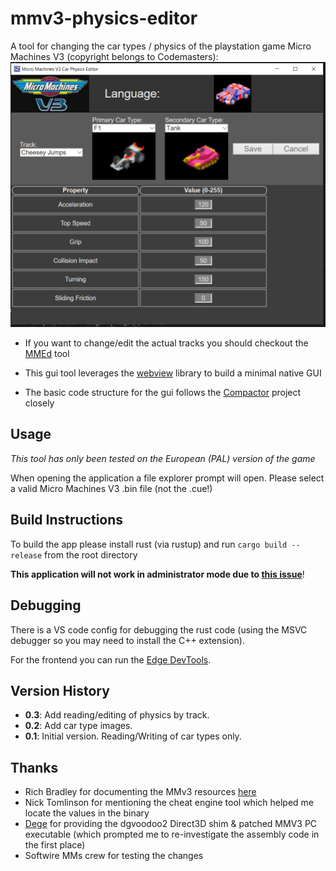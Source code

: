 # mmv3-physics-editor

A tool for changing the car types / physics of the playstation game Micro Machines V3 (copyright belongs to Codemasters):
![Screenshot](./assets/Screenshot.png)

* If you want to change/edit the actual tracks you should checkout the [MMEd](https://github.com/RichardBradley/MMEd) tool

* This gui tool leverages the [webview](https://github.com/zserge/webview) library to build a minimal native GUI
* The basic code structure for the gui follows the [Compactor](https://github.com/Freaky/Compactor) project closely

## Usage
_This tool has only been tested on the European (PAL) version of the game_

When opening the application a file explorer prompt will open. Please select a valid Micro Machines V3 .bin file (not the .cue!)

## Build Instructions
To build the app please install rust (via rustup) and run `cargo build --release` from the root directory

**This application will not work in administrator mode due to [this issue](https://github.com/windows-toolkit/Microsoft.Toolkit.Win32/issues/50)**!

## Debugging
There is a VS code config for debugging the rust code (using the MSVC debugger so you may need to install the C++ extension).

For the frontend you can run the [Edge DevTools](https://docs.microsoft.com/en-us/microsoft-edge/devtools-guide).

## Version History
* **0.3**: Add reading/editing of physics by track.
* **0.2**: Add car type images.
* **0.1**: Initial version. Reading/Writing of car types only.

## Thanks
* Rich Bradley for documenting the MMv3 resources [here](http://www.bradders.org/MMs/php-mms.php)
* Nick Tomlinson for mentioning the cheat engine tool which helped me locate the values in the binary
* [Dege](http://dege.freeweb.hu/) for providing the dgvoodoo2 Direct3D shim & patched MMV3 PC executable (which prompted me to re-investigate the assembly code in the first place)
* Softwire MMs crew for testing the changes